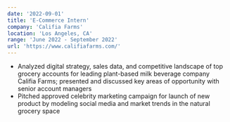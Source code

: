 ```yaml
---
date: '2022-09-01'
title: 'E-Commerce Intern'
company: 'Califia Farms'
location: 'Los Angeles, CA'
range: 'June 2022 - September 2022'
url: 'https://www.califiafarms.com/'
---
```


- Analyzed digital strategy, sales data, and competitive landscape of top grocery accounts for leading plant-based milk beverage company Califia Farms; presented and discussed key areas of opportunity with senior account managers
- Pitched approved celebrity marketing campaign for launch of new product by modeling social media and market trends in the natural grocery space
